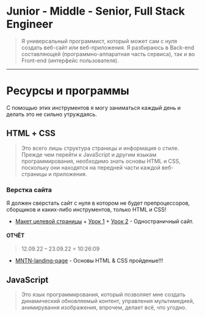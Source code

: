 # Junior - Middle - Senior, Full Stack Engineer

> Я универсальный программист, который может сам с нуля создать веб-сайт или веб-приложения. Я разбираюсь в Back-end составляющей (программно-аппаратная часть сервиса), так и во Front-end (интерфейс пользователя).

---

# Ресурсы и программы

С помощью этих инструментов я могу заниматься каждый день и делать это не сильно утруждаясь.

## HTML + СSS

> Это всего лишь структура страницы и информация о стиле. Прежде чем перейти к JavaScript и другим языкам программирования, необходимо знать основы HTML и CSS, поскольку они находятся на передней части каждой веб-страницы и приложения.

### Верстка сайта

Я должен сверстать сайт с нуля в котором не будет препроцессоров, сборщиков и каких-либо инструментов, только HTML и CSS!

- [Макет целевой страницы](/IT/my-path-to-IT/my-training-program/key-skills/junior-middle-senior-full-stack-engineer/html-css/website-layout/) + [Урок 1](https://www.youtube.com/watch?v=t2U3V0k1LMc) + [Урок 2](https://www.youtube.com/watch?v=JBOzxIkmD9M) - Одностраничный сайт.

#### ОТЧЁТ

> 12.09.22 – 23.09.22 = 10:26:09

- [MNTN-landing-page](/IT/my-path-to-IT/my-training-program/key-skills/junior-middle-senior-full-stack-engineer/html-css/MNTN-landing-page-main) - Основы HTML & CSS пройденые!!!

## JavaScript

> Это язык программирования, который позволяет мне создать динамический обновляемый контент, управления мультимедией, анимирування изображения, впрочем, делает всё, что угодно.

### 